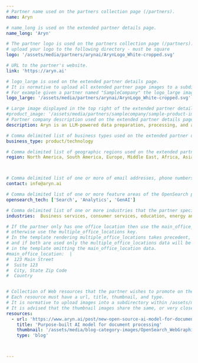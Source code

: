 ```yaml
---
# Partner name used on the partners collection page (/partners).
name: Aryn

# name_long is used on the extended partner details page.
name_long: 'Aryn'

# The partner logo is used on the partners collection page (/partners).
# upload your logo to the following directory - must be square
logo: '/assets/media/partners/arynai/ArynLogo_White-cropped.svg'

# URL to the partner's website.
link: 'https://aryn.ai'

# logo_large is used on the extended partner details page.
# It is normative to upload all extended partner page images to a subdirectory of /assets/media/partners/ with the name of the partner as the directory name.
# For example given a partner named "SampleCompany" the logo_large image would be uploaded to /assets/media/partners/samplecompany/logo_large.png
logo_large: '/assets/media/partners/arynai/ArynLogo_White-cropped.svg'

# Large image displayed in the top right of the extended partner details page.
#product_image: '/assets/media/partners/samplecompany/sample-product-image.png'
# Partner company description used on the extended partner details page.
description: Aryn is an LLM-powered data preparation, processing, and analytics system for complex, unstructured documents like PDFs, HTML, presentations, and more. With Aryn, data engineers and data scientists can prepare data for GenAI and RAG applications, power high-quality document processing workflows, and run analytics on large document collections with natural language.

# Comma delimited list of business types used on the extended partner details page in the side panel.
business_type: product/technology

# Comma delimited list of geographic regions used on the extended partner details page in the side panel.
region: North America, South America, Europe, Middle East, Africa, Asia Pacific, Australia



# Comma delimited list of one or more of email addresses, phone numbers, and web URLs that can be used to contat the partner.
contact: info@aryn.ai

# Comma delimited list of one or more feature areas of the OpenSearch platform that the partner specializes in.
opensearch_tech: ['Search', 'Analytics', 'GenAI']

# Comma delimited list of one or more industries that the partner specializes in serving.
industries:  Business services, consumer services, education, energy and utilities, financial services, healthcare, media and entertainment, public sector, non-profit, retail, software and technology

# If the partner only has one office location then use the main_office_location key
# otherwise use the multiple_office_locations key.
# In the template rendering multiple_office_locations takes precedent,
# and if both are used only the multiple_office_locations data will be rendered
# in the template omitting the main_office_location data.
#main_office_location:  |
#  123 Main Street
#  Suite 123
#  City, State Zip Code
#  Country


# Collection of Web resources that the partner wishes to promote on their extended partner details page. Resources like blog posts, tutorials, news announcements, etc.
# Each resource must have a url, title, thumbnail, and type.
# It is normative to upload images into a subdirectory within /assets/media/partners/ with the name of the partner as the directory name. 
# It is advised that the thumbnail images share the same, or very close to the same aspect ratio across all resources. 
resources:
  - url: 'https://www.aryn.ai/post/new-open-source-ai-model-for-document-segmentation-and-unstructured-etl'
    title: 'Purpose-built AI model for document processing'
    thumbnail: '/assets/media/blog-category-images/OpenSearch_WebGraphic_Generic-01.png'
    type: 'blog'



---
```

